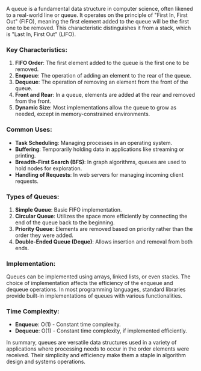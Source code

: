 A queue is a fundamental data structure in computer science, often likened to a real-world line or queue. It operates on the principle of "First In, First Out" (FIFO), meaning the first element added to the queue will be the first one to be removed. This characteristic distinguishes it from a stack, which is "Last In, First Out" (LIFO).

### Key Characteristics:

1. **FIFO Order**: The first element added to the queue is the first one to be removed.
2. **Enqueue**: The operation of adding an element to the rear of the queue.
3. **Dequeue**: The operation of removing an element from the front of the queue.
4. **Front and Rear**: In a queue, elements are added at the rear and removed from the front.
5. **Dynamic Size**: Most implementations allow the queue to grow as needed, except in memory-constrained environments.

### Common Uses:

- **Task Scheduling**: Managing processes in an operating system.
- **Buffering**: Temporarily holding data in applications like streaming or printing.
- **Breadth-First Search (BFS)**: In graph algorithms, queues are used to hold nodes for exploration.
- **Handling of Requests**: In web servers for managing incoming client requests.

### Types of Queues:

1. **Simple Queue**: Basic FIFO implementation.
2. **Circular Queue**: Utilizes the space more efficiently by connecting the end of the queue back to the beginning.
3. **Priority Queue**: Elements are removed based on priority rather than the order they were added.
4. **Double-Ended Queue (Deque)**: Allows insertion and removal from both ends.

### Implementation:

Queues can be implemented using arrays, linked lists, or even stacks. The choice of implementation affects the efficiency of the enqueue and dequeue operations. In most programming languages, standard libraries provide built-in implementations of queues with various functionalities.

### Time Complexity:

- **Enqueue**: O(1) - Constant time complexity.
- **Dequeue**: O(1) - Constant time complexity, if implemented efficiently.

In summary, queues are versatile data structures used in a variety of applications where processing needs to occur in the order elements were received. Their simplicity and efficiency make them a staple in algorithm design and systems operations.